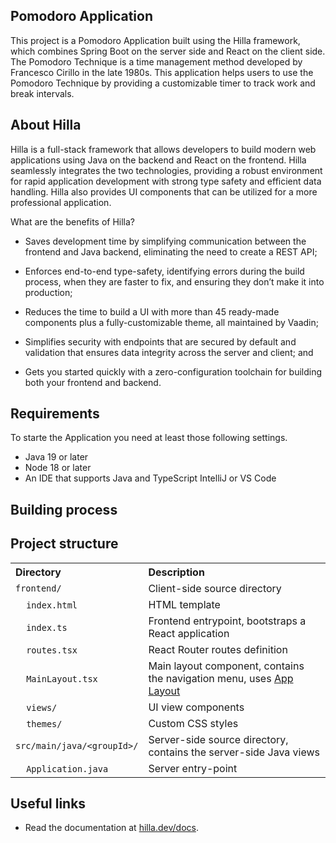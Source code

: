 ## Pomodoro Application

This project is a Pomodoro Application built using the Hilla framework, which combines Spring Boot on the server
side and React on the client side. The Pomodoro Technique is a time management method developed by Francesco Cirillo in
the late 1980s. This application helps users to use the Pomodoro Technique by providing a customizable timer to track
work and break intervals.

## About Hilla

Hilla is a full-stack framework that allows developers to build modern web applications using Java on the backend and
React on the frontend. Hilla seamlessly integrates the two technologies, providing a robust environment for rapid
application development with strong type safety and efficient data handling. Hilla also provides UI components that can be utilized
for a more professional application. 

What are the benefits of Hilla?

- Saves development time by simplifying communication between the frontend and Java backend, eliminating the need to create a REST API;

- Enforces end-to-end type-safety, identifying errors during the build process, when they are faster to fix, and ensuring they don’t make it into production;

- Reduces the time to build a UI with more than 45 ready-made components plus a fully-customizable theme, all maintained by Vaadin;

- Simplifies security with endpoints that are secured by default and validation that ensures data integrity across the server and client; and

- Gets you started quickly with a zero-configuration toolchain for building both your frontend and backend.

## Requirements
To starte the Application you need at least those following settings.
- Java 19 or later
- Node 18 or later
- An IDE that supports Java and TypeScript IntelliJ or VS Code

## Building process


## Project structure

<table style="width:100%; text-align: left;">
  <tr><th>Directory</th><th>Description</th></tr>
  <tr><td><code>frontend/</code></td><td>Client-side source directory</td></tr>
  <tr><td>&nbsp;&nbsp;&nbsp;&nbsp;<code>index.html</code></td><td>HTML template</td></tr>
  <tr><td>&nbsp;&nbsp;&nbsp;&nbsp;<code>index.ts</code></td><td>Frontend 
entrypoint, bootstraps a React application</td></tr>
  <tr><td>&nbsp;&nbsp;&nbsp;&nbsp;<code>routes.tsx</code></td><td>React Router routes definition</td></tr>
  <tr><td>&nbsp;&nbsp;&nbsp;&nbsp;<code>MainLayout.tsx</code></td><td>Main 
layout component, contains the navigation menu, uses <a href="https://hilla.dev/docs/react/components/app-layout">
App Layout</a></td></tr>
  <tr><td>&nbsp;&nbsp;&nbsp;&nbsp;<code>views/</code></td><td>UI view 
components</td></tr>
  <tr><td>&nbsp;&nbsp;&nbsp;&nbsp;<code>themes/</code></td><td>Custom  
CSS styles</td></tr>
  <tr><td><code>src/main/java/&lt;groupId&gt;/</code></td><td>Server-side 
source directory, contains the server-side Java views</td></tr>
  <tr><td>&nbsp;&nbsp;&nbsp;&nbsp;<code>Application.java</code></td><td>Server entry-point</td></tr>
</table>

## Useful links

- Read the documentation at [hilla.dev/docs](https://hilla.dev/docs/).

